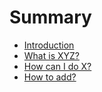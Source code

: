 # Summary

* [Introduction](README.md)
* [What is XYZ?](first-question.md)
* [How can I do X?](second-question.md)
* [How to add?](how-to-add.md)


